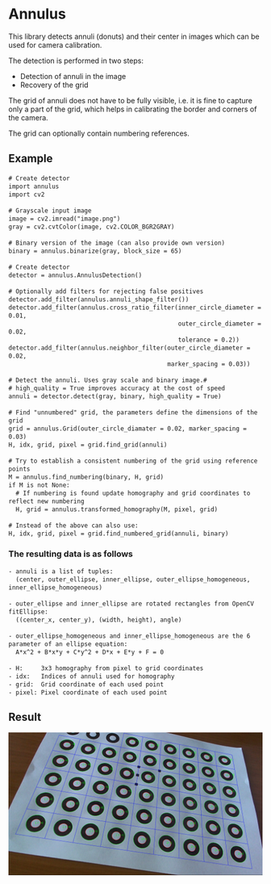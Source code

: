 # Annulus

This library detects annuli (donuts) and their center in images which can be used for camera calibration.

The detection is performed in two steps:
- Detection of annuli in the image
- Recovery of the grid

The grid of annuli does not have to be fully visible, i.e. it is fine to capture only a part of the grid, which helps in calibrating the border and corners of the camera.

The grid can optionally contain numbering references.


## Example

```
# Create detector
import annulus
import cv2

# Grayscale input image
image = cv2.imread("image.png")
gray = cv2.cvtColor(image, cv2.COLOR_BGR2GRAY)

# Binary version of the image (can also provide own version)
binary = annulus.binarize(gray, block_size = 65)

# Create detector
detector = annulus.AnnulusDetection()

# Optionally add filters for rejecting false positives
detector.add_filter(annulus.annuli_shape_filter())
detector.add_filter(annulus.cross_ratio_filter(inner_circle_diameter = 0.01,
                                               outer_circle_diameter = 0.02,
                                               tolerance = 0.2))
detector.add_filter(annulus.neighbor_filter(outer_circle_diameter = 0.02,
                                            marker_spacing = 0.03))

# Detect the annuli. Uses gray scale and binary image.#
# high_quality = True improves accuracy at the cost of speed
annuli = detector.detect(gray, binary, high_quality = True)

# Find "unnumbered" grid, the parameters define the dimensions of the grid
grid = annulus.Grid(outer_circle_diamater = 0.02, marker_spacing = 0.03)
H, idx, grid, pixel = grid.find_grid(annuli)

# Try to establish a consistent numbering of the grid using reference points
M = annulus.find_numbering(binary, H, grid)
if M is not None:
  # If numbering is found update homography and grid coordinates to reflect new numbering
  H, grid = annulus.transformed_homography(M, pixel, grid)

# Instead of the above can also use:
H, idx, grid, pixel = grid.find_numbered_grid(annuli, binary)
```

### The resulting data is as follows
```
- annuli is a list of tuples:
  (center, outer_ellipse, inner_ellipse, outer_ellipse_homogeneous, inner_ellipse_homogeneous)
             
- outer_ellipse and inner_ellipse are rotated rectangles from OpenCV fitEllipse:
  ((center_x, center_y), (width, height), angle)

- outer_ellipse_homogeneous and inner_ellipse_homogeneous are the 6 parameter of an ellipse equation:
  A*x^2 + B*x*y + C*y^2 + D*x + E*y + F = 0

- H:     3x3 homography from pixel to grid coordinates
- idx:   Indices of annuli used for homography
- grid:  Grid coordinate of each used point
- pixel: Pixel coordinate of each used point
```
## Result

![Result of detection](https://github.com/Michael-4/Annulus/blob/master/data/result.png)
